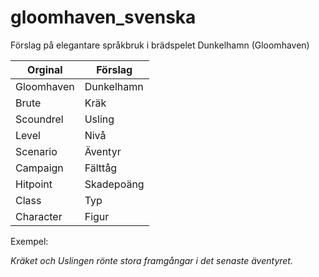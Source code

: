 # gloomhaven_svenska
Förslag på elegantare språkbruk i brädspelet Dunkelhamn (Gloomhaven)


Orginal | Förslag
------- | -------
Gloomhaven | Dunkelhamn
Brute | Kräk
Scoundrel | Usling
Level | Nivå
Scenario | Äventyr
Campaign | Fälttåg
Hitpoint | Skadepoäng
Class | Typ
Character | Figur


Exempel:

*Kräket och Uslingen rönte stora framgångar i det senaste äventyret.*
